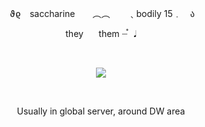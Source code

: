 <p align="center">
​​ ϑϱ　saccharine　　︵︵　　﹑bodily 15﹒　ა
</p>

<p align="center">
   they ⠀⠀them  ┈֯⠀𝅘𝅥
   </p>
   
  ⠀⠀⠀ ⠀⠀ ⠀  ⠀⠀⠀ ⠀⠀ ⠀ ⠀⠀⠀      <p align="center">
  ![](https://komarev.com/ghpvc/?username=antidosage&color=aaebe7&style=flat&label=stars)
</p>  ⠀

<p align="center">
 Usually in global server, around DW area 
 </p>                                        ⠀⠀ ⠀⠀ ⠀  ⠀⠀⠀ ⠀⠀ ⠀ ⠀⠀⠀ 
